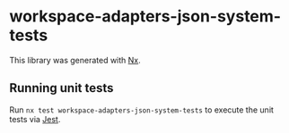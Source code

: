 # workspace-adapters-json-system-tests

This library was generated with [Nx](https://nx.dev).

## Running unit tests

Run `nx test workspace-adapters-json-system-tests` to execute the unit tests via [Jest](https://jestjs.io).
